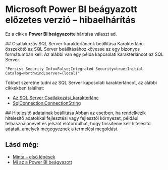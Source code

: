 <properties
   pageTitle="Microsoft Power BI beágyazott előzetes verzió – hibaelhárítás"
   description="Microsoft Power BI beágyazott előzetes verzió – hibaelhárítás"
   services="power-bi-embedded"
   documentationCenter=""
   authors="guyinacube"
   manager="erikre"
   editor=""
   tags=""/>
<tags
   ms.service="power-bi-embedded"
   ms.devlang="NA"
   ms.topic="article"
   ms.tgt_pltfrm="NA"
   ms.workload="powerbi"
   ms.date="10/04/2016"
   ms.author="asaxton"/>

# <a name="microsoft-power-bi-embedded-preview-troubleshooting"></a>Microsoft Power BI beágyazott előzetes verzió – hibaelhárítás
Ez a cikk a **Power BI beágyazott**elhárítása választ ad.

<a name="connection-string"/>
## <a name="setting-sql-server-connection-strings"></a>Csatlakozás SQL Server-karakterláncok beállítása
Karakterlánc összekötő az SQL Server beállításához kövesse az egy bizonyos formátumban kell. Az alábbi van egy példa kapcsolati karakterláncot az SQL Server.

```
"Persist Security Info=False;Integrated Security=true;Initial Catalog=Northwind;server=(local)"
```

Többet szeretne tudni az SQL Server kapcsolati karakterláncot, az alábbi cikkekben találhat:

-   [Az SQL Server Csatlakozási_karakterlánc](https://msdn.microsoft.com/library/jj653752.aspx)
-   [SqlConnection.ConnectionString](https://msdn.microsoft.com/library/system.data.sqlclient.sqlconnection.connectionstring.aspx)

<a name="credentials"/>
## <a name="setting-credentials"></a>Hitelesítő adatainak beállítása
Abban az esetben, ha rendelkezik hitelesítő adatokkal fejlesztési vagy fejlesztői környezet, például felhasználónevet és jelszót előfordulhat, hogy frissítenie kell hitelesítő adatait, amelyek megegyeznek a termelési megoldást.

## <a name="see-also"></a>Lásd még:
- [Minta – első lépések](power-bi-embedded-get-started-sample.md)
- [Mi az a Power BI beágyazott](power-bi-embedded-what-is-power-bi-embedded.md)
